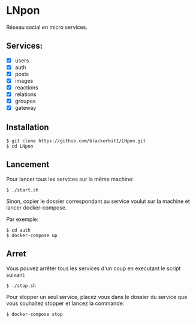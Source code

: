 # LNpon

Réseau social en micro services.

## Services:

- [x] users
- [x] auth
- [x] posts
- [x] images
- [x] reactions
- [x] relations
- [x] groupes
- [x] gateway

## Installation

```
$ git clone https://github.com/blackorbit1/LNpon.git
$ cd LNpon
```

## Lancement

Pour lancer tous les services sur la même machine:

```
$ ./start.sh
```

Sinon, copier le dossier correspondant au service voulut sur la machine et lancer docker-compose.

Par exemple:

```
$ cd auth
$ docker-compose up
```

## Arret

Vous pouvez arrêter tous les services d'un coup en executant le script suivant:

```
$ ./stop.sh
```

Pour stopper un seul service, placez vous dans le dossier du service que vous souhaitez stopper et lancez la commande:

```
$ docker-compose stop
```
